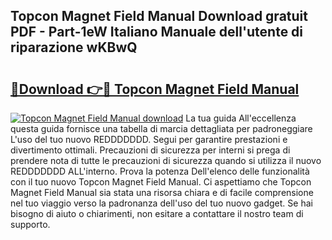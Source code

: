 ## Topcon Magnet Field Manual Download gratuit PDF - Part-1eW Italiano Manuale dell'utente di riparazione wKBwQ

# <h2><a href="http://dfa4cn8.blite.top/?on=Topcon+Magnet+Field+Manual">🔗Download 👉🔴 Topcon Magnet Field Manual</a></h2>

[![Topcon Magnet Field Manual download](https://i.imgur.com/lujVjoI.png)](http://dfa4cn8.blite.top/?on=Topcon+Magnet+Field+Manual)
La tua guida All'eccellenza questa guida fornisce una tabella di marcia dettagliata per padroneggiare L'uso del tuo nuovo REDDDDDDD. Segui per garantire prestazioni e divertimento ottimali. Precauzioni di sicurezza per interni si prega di prendere nota di tutte le precauzioni di sicurezza quando si utilizza il nuovo REDDDDDDD ALL'interno. Prova la potenza Dell'elenco delle funzionalità con il tuo nuovo Topcon Magnet Field Manual. Ci aspettiamo che Topcon Magnet Field Manual sia stata una risorsa chiara e di facile comprensione nel tuo viaggio verso la padronanza dell'uso del tuo nuovo gadget. Se hai bisogno di aiuto o chiarimenti, non esitare a contattare il nostro team di supporto.
